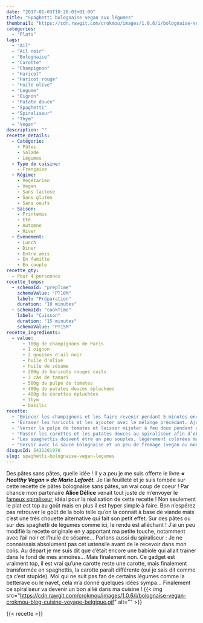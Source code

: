 ```yaml
---
date: "2017-01-03T18:28:03+01:00"
title: "Spaghetti bolognaise vegan aux légumes"
thumbnail: "https://cdn.rawgit.com/crokmou/images/1.0.6/i/bolognaise-vegan-crokmou-blog-cuisine-voyage-belgique-3.jpg"
categories:
  - "Plats"
tags:
  - "Ail"
  - "Ail noir"
  - "Bolognaise"
  - "Carotte"
  - "Champignon"
  - "Haricot"
  - "Haricot rouge"
  - "Huile olive"
  - "Legume"
  - "Oignon"
  - "Patate douce"
  - "Spaghetti"
  - "Spiraliseur"
  - "Thym"
  - "Vegan"
description: ""
recette_details:
  - Catégorie:
    - Pâtes
    - Salade
    - Légumes
  - Type de cuisine:
    - Française  
  - Régime:
    - Végétarien
    - Vegan
    - Sans lactose
    - Sans gluten
    - Sans oeufs
  - Saison:
    - Printemps
    - Été
    - Automne
    - Hiver
  - Évènement:
    - Lunch
    - Diner
    - Entre amis
    - En famille
    - En couple
recette_qty:
  - Pour 4 personnes
recette_temps:
  - schemaId: "prepTime"
    schemaValue: "PT10M"
    label: "Préparation"
    duration: "10 minutes"
  - schemaId: "cookTime"
    label: "Cuisson"
    duration: "15 minutes"
    schemaValue: "PT15M"
recette_ingredients:
  - value:
      - 100g de champignons de Paris
      - 1 oignon
      - 2 gousses d'ail noir
      - huile d'olive
      - huile de sésame
      - 200g de haricots rouges cuits
      - 3 càs de tamari
      - 500g de pulpe de tomates
      - 400g de patates douces épluchées
      - 400g de carottes épluchées
      - thym
      - basilic
recette:
  - "Emincer les champignons et les faire revenir pendant 5 minutes environ dans un peu d’huile d’olive avec l’oignon, l’ail, le basilic et le thym."
  - "Ecraser les haricots et les ajouter avec le mélange précédant. Ajouter le tamari et cuire quelques minutes."
  - "Verser la pulpe de tomates et laisser mijoter à feu doux pendant une dizaine de minutes"
  - "Passer les carottes et les patates douces au spiraliseur afin d’obtenir de fins spaghettis. Les faire sauter à feu vif dans un peu d’huile d’olive et de sésame."
  - "Les spaghettis doivent être un peu souples, légèrement colorées mais encore fermes"
  - "Servir avec la sauce bolognaise et un peu de fromage (vegan ou non)   Et vous, tentés par ce type de cuisine ? Après quelques essais j’ai vraiment adopté ce spiraliseur, c’est vraiment le top pour changer un peu de la routine et manger un peu plus de légumes ! Sympa à tester avec des fruits également : une petite pomme avec un peu de sucre, c’est simple et bon !"
disqusId: 5432201970
slug: spaghetti-bolognaise-vegan-legumes
---
```


Des pâtes sans pâtes, quelle idée ! Il y a peu je me suis offerte le livre
**_« Healthy Vegan » de Marie Laforêt._** Je l’ai feuilleté et je suis tombée
sur cette recette de pâtes bolognaise sans pâtes, un vrai coup de coeur ! Par
chance mon partenaire **Alice Délice** venait tout juste de m’envoyer le
[fameux spiraliseur](https://www.alicedelice.com/mandoline-de-cuisine/spiraliseur-3-lames-1017011.html),
idéal pour la réalisation de cette recette ! Non seulement le plat est top au
goût mais en plus il est hyper simple à faire. Bon n’espérez pas retrouver le
goût de la bolo telle qu’on la connait à base de viande mais c’est une très
chouette alternative qui fait son petit effet. Sur des pâtes ou sur des
spaghetti de légumes comme ici, le rendu est alléchant ! J’ai un peu modifié la
recette originale en y apportant ma petite touche, notamment avec l’ail noir et
l’huile de sésame… Parlons aussi du spiraliseur : Je ne connaissais absolument
pas cet ustensile avant de le recevoir dans mon colis. Au départ je me suis dit
que c’était encore une babiole qui allait trainer dans le fond de mes armoires…
Mais finalement non. Ce gadget est vraiment top, il est vrai qu’une carotte
reste une carotte, mais finalement transformée en spaghettis, la carotte parait
différente (oui je sais dit comme ça c’est stupide). Moi qui ne suit pas fan de
certains légumes comme la betterave ou le navet, cela m’a donné quelques idées
sympa… Finalement ce spiraliseur va devenir un bon allié dans ma cuisine !   {{<
img
src="https://cdn.rawgit.com/crokmou/images/1.0.6/i/bolognaise-vegan-crokmou-blog-cuisine-voyage-belgique.gif"
alt="" >}}

{{< recette >}}
